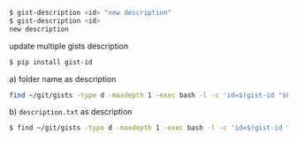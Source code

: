 ```bash
$ gist-description <id> "new description"
$ gist-description <id>
new description
```

update multiple gists description
```bash
$ pip install gist-id
```

a) folder name as description
```bash
find ~/git/gists -type d -maxdepth 1 -exec bash -l -c 'id=$(gist-id "$0"); desc="$(basename "$0")"; [[ -n $id ]] && gist-description $id $desc' {} \;
```

b) `description.txt` as description
```bash
$ find ~/git/gists -type d -maxdepth 1 -exec bash -l -c 'id=$(gist-id "$0"); desc="$(cat description.txt 2> /dev/null)"; [[ -n $id ]] && [[ -n $desc ]] && gist-description $id $desc' {} \;
```
